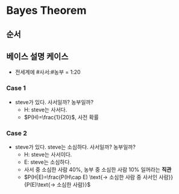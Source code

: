 # Bayes Theorem

## 순서

## 베이스 설명 케이스
* 전세계에 #사서:#농부 = 1:20
### Case 1
* steve가 있다. 사서일까? 농부일까?
  * H: steve는 사서다.
  * $P(H)=\frac{1}{20}$, 사전 확률
### Case 2
* steve가 있다. steve는 소심하다. 사서일까? 농부일까?
  * H: steve는 사서이다.
  * E: steve는 소심하다.
  * 사서 중 소심한 사람 40%, 농부 중 소심한 사람 10% 일꺼라는 **직관**
  * $P(H|E)=\frac{P(H\cap E) \text{-> 소심한 사람 중 사서인 사람}}{P(E)\text{-> 소심한 사람}}$
